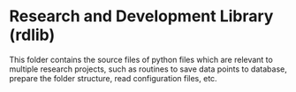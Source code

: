 # Research and Development Library (rdlib)

This folder contains the source files of python files which are relevant to multiple research projects, such as routines to save data points to database, prepare the folder structure, read configuration files, etc.

